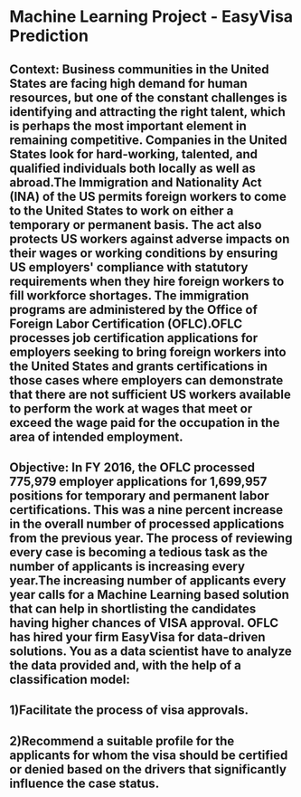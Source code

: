 # Machine Learning Project - EasyVisa Prediction
## Context: Business communities in the United States are facing high demand for human resources, but one of the constant challenges is identifying and attracting the right talent, which is perhaps the most important element in remaining competitive. Companies in the United States look for hard-working, talented, and qualified individuals both locally as well as abroad.The Immigration and Nationality Act (INA) of the US permits foreign workers to come to the United States to work on either a temporary or permanent basis. The act also protects US workers against adverse impacts on their wages or working conditions by ensuring US employers' compliance with statutory requirements when they hire foreign workers to fill workforce shortages. The immigration programs are administered by the Office of Foreign Labor Certification (OFLC).OFLC processes job certification applications for employers seeking to bring foreign workers into the United States and grants certifications in those cases where employers can demonstrate that there are not sufficient US workers available to perform the work at wages that meet or exceed the wage paid for the occupation in the area of intended employment.
## Objective: In FY 2016, the OFLC processed 775,979 employer applications for 1,699,957 positions for temporary and permanent labor certifications. This was a nine percent increase in the overall number of processed applications from the previous year. The process of reviewing every case is becoming a tedious task as the number of applicants is increasing every year.The increasing number of applicants every year calls for a Machine Learning **based solution that can help in shortlisting the candidates having higher chances of VISA approval**. OFLC has hired your firm EasyVisa for data-driven solutions. You as a data scientist **have to analyze the data provided and, with the help of a classification model**:
## 1)Facilitate the process of visa approvals.
## 2)Recommend a suitable profile for the applicants for whom the visa should be certified or denied based on the drivers that significantly influence the case status.
